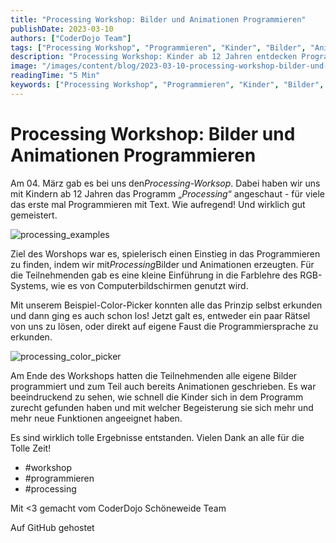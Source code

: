 ```yaml
---
title: "Processing Workshop: Bilder und Animationen Programmieren"
publishDate: 2023-03-10
authors: ["CoderDojo Team"]
tags: ["Processing Workshop", "Programmieren", "Kinder", "Bilder", "Animationen", "RGB-System", "Farblehre", "Coding", "Workshops", "Processing", "workshop"]
description: "Processing Workshop: Kinder ab 12 Jahren entdecken Programmieren mit Text. Bilder und Animationen selbst erstellen und dabei spielerisch Programmierfähigkeiten entwickeln!"
image: "/images/content/blog/2023-03-10-processing-workshop-bilder-und-animationen-programmieren-hero.jpg"
readingTime: "5 Min"
keywords: ["Processing Workshop", "Programmieren", "Kinder", "Bilder", "Animationen", "RGB-System", "Farblehre", "Coding", "Workshops", "Processing"]
---
```


# Processing Workshop: Bilder und Animationen Programmieren

Am 04. März gab es bei uns den*Processing-Worksop*. Dabei haben wir uns mit Kindern ab 12 Jahren das Programm „*Processing*“ angeschaut - für viele das erste mal Programmieren mit Text. Wie aufregend! Und wirklich gut gemeistert.

![processing_examples](/images/cms/processing_examples.jpg)

Ziel des Worshops war es, spielerisch einen Einstieg in das Programmieren zu finden, indem wir mit*Processing*Bilder und Animationen erzeugten. Für die Teilnehmenden gab es eine kleine Einführung in die Farblehre des RGB-Systems, wie es von Computerbildschirmen genutzt wird.

Mit unserem Beispiel-Color-Picker konnten alle das Prinzip selbst erkunden und dann ging es auch schon los! Jetzt galt es, entweder ein paar Rätsel von uns zu lösen, oder direkt auf eigene Faust die Programmiersprache zu erkunden.

![processing_color_picker](/images/cms/processing_color_picker.png)

Am Ende des Workshops hatten die Teilnehmenden alle eigene Bilder programmiert und zum Teil auch bereits Animationen geschrieben. Es war beeindruckend zu sehen, wie schnell die Kinder sich in dem Programm zurecht gefunden haben und mit welcher Begeisterung sie sich mehr und mehr neue Funktionen angeeignet haben.

Es sind wirklich tolle Ergebnisse entstanden. Vielen Dank an alle für die Tolle Zeit!

- #workshop
- #programmieren
- #processing

Mit <3 gemacht vom CoderDojo Schöneweide Team

Auf GitHub gehostet

